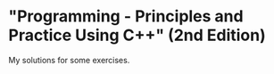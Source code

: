 # "Programming - Principles and Practice Using C++" (2nd Edition) 
My solutions for some exercises.
